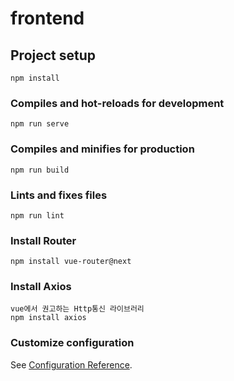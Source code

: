 # frontend

## Project setup
```
npm install
```

### Compiles and hot-reloads for development
```
npm run serve
```

### Compiles and minifies for production
```
npm run build
```

### Lints and fixes files
```
npm run lint
```
### Install Router
```
npm install vue-router@next
```

### Install Axios
```
vue에서 권고하는 Http통신 라이브러리
npm install axios
```

### Customize configuration
See [Configuration Reference](https://cli.vuejs.org/config/).
